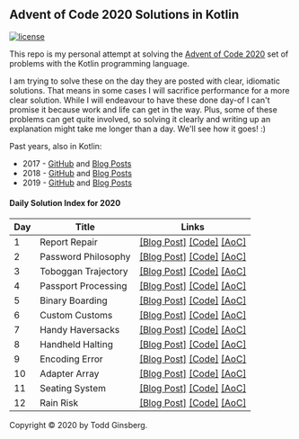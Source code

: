## Advent of Code 2020 Solutions in Kotlin

[![license](https://img.shields.io/github/license/tginsberg/advent-2020-kotlin)]()

This repo is my personal attempt at solving the [Advent of Code 2020](http://adventofcode.com/2020) set of problems with the Kotlin programming language.

I am trying to solve these on the day they are posted with clear, idiomatic solutions. That means in some cases I will sacrifice performance for a more clear solution. While I will endeavour to have these done day-of I can't promise it because work and life can get in the way. Plus, some of these problems can get quite involved, so solving it clearly and writing up an explanation might take me longer than a day. We'll see how it goes! :)

Past years, also in Kotlin:
 * 2017 - [GitHub](https://github.com/tginsberg/advent-2017-kotlin/) and [Blog Posts](https://todd.ginsberg.com/post/advent-of-code/2017/)
 * 2018 - [GitHub](https://github.com/tginsberg/advent-2018-kotlin/) and [Blog Posts](https://todd.ginsberg.com/post/advent-of-code/2018/)
 * 2019 - [GitHub](https://github.com/tginsberg/advent-2019-kotlin/) and [Blog Posts](https://todd.ginsberg.com/post/advent-of-code/2019/)

#### Daily Solution Index for 2020
|   Day   | Title                                         |  Links                                       |
| --------|-----------------------------------------------|--------------------------------------------- |
|    1    |  Report Repair                                | [\[Blog Post\]](https://todd.ginsberg.com/post/advent-of-code/2020/day1/) [\[Code\]](https://github.com/tginsberg/advent-2020-kotlin/blob/master/src/main/kotlin/com/ginsberg/advent2020/Day01.kt) [\[AoC\]](http://adventofcode.com/2020/day/1) |
|    2    |  Password Philosophy                          | [\[Blog Post\]](https://todd.ginsberg.com/post/advent-of-code/2020/day2/) [\[Code\]](https://github.com/tginsberg/advent-2020-kotlin/blob/master/src/main/kotlin/com/ginsberg/advent2020/Day02.kt) [\[AoC\]](http://adventofcode.com/2020/day/2) |
|    3    |  Toboggan Trajectory                          | [\[Blog Post\]](https://todd.ginsberg.com/post/advent-of-code/2020/day3/) [\[Code\]](https://github.com/tginsberg/advent-2020-kotlin/blob/master/src/main/kotlin/com/ginsberg/advent2020/Day03.kt) [\[AoC\]](http://adventofcode.com/2020/day/3) |
|    4    |  Passport Processing                          | [\[Blog Post\]](https://todd.ginsberg.com/post/advent-of-code/2020/day4/) [\[Code\]](https://github.com/tginsberg/advent-2020-kotlin/blob/master/src/main/kotlin/com/ginsberg/advent2020/Day04.kt) [\[AoC\]](http://adventofcode.com/2020/day/4) |
|    5    |  Binary Boarding                              | [\[Blog Post\]](https://todd.ginsberg.com/post/advent-of-code/2020/day5/) [\[Code\]](https://github.com/tginsberg/advent-2020-kotlin/blob/master/src/main/kotlin/com/ginsberg/advent2020/Day05.kt) [\[AoC\]](http://adventofcode.com/2020/day/5) |
|    6    |  Custom Customs                               | [\[Blog Post\]](https://todd.ginsberg.com/post/advent-of-code/2020/day6/) [\[Code\]](https://github.com/tginsberg/advent-2020-kotlin/blob/master/src/main/kotlin/com/ginsberg/advent2020/Day06.kt) [\[AoC\]](http://adventofcode.com/2020/day/6) |
|    7    |  Handy Haversacks                             | [\[Blog Post\]](https://todd.ginsberg.com/post/advent-of-code/2020/day7/) [\[Code\]](https://github.com/tginsberg/advent-2020-kotlin/blob/master/src/main/kotlin/com/ginsberg/advent2020/Day07.kt) [\[AoC\]](http://adventofcode.com/2020/day/7) |
|    8    |  Handheld Halting                             | [\[Blog Post\]](https://todd.ginsberg.com/post/advent-of-code/2020/day8/) [\[Code\]](https://github.com/tginsberg/advent-2020-kotlin/blob/master/src/main/kotlin/com/ginsberg/advent2020/Day08.kt) [\[AoC\]](http://adventofcode.com/2020/day/8) |
|    9    |  Encoding Error                               | [\[Blog Post\]](https://todd.ginsberg.com/post/advent-of-code/2020/day9/) [\[Code\]](https://github.com/tginsberg/advent-2020-kotlin/blob/master/src/main/kotlin/com/ginsberg/advent2020/Day09.kt) [\[AoC\]](http://adventofcode.com/2020/day/9) |
|    10   |  Adapter Array                                | [\[Blog Post\]](https://todd.ginsberg.com/post/advent-of-code/2020/day10/) [\[Code\]](https://github.com/tginsberg/advent-2020-kotlin/blob/master/src/main/kotlin/com/ginsberg/advent2020/Day10.kt) [\[AoC\]](http://adventofcode.com/2020/day/10) |
|    11   |  Seating System                               | [\[Blog Post\]](https://todd.ginsberg.com/post/advent-of-code/2020/day11/) [\[Code\]](https://github.com/tginsberg/advent-2020-kotlin/blob/master/src/main/kotlin/com/ginsberg/advent2020/Day11.kt) [\[AoC\]](http://adventofcode.com/2020/day/11) |
|    12   |  Rain Risk                                    | [\[Blog Post\]](https://todd.ginsberg.com/post/advent-of-code/2020/day12/) [\[Code\]](https://github.com/tginsberg/advent-2020-kotlin/blob/master/src/main/kotlin/com/ginsberg/advent2020/Day12.kt) [\[AoC\]](http://adventofcode.com/2020/day/12) |
     
    
Copyright &copy; 2020 by Todd Ginsberg. 
